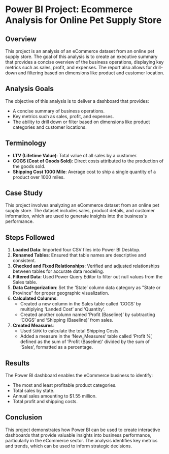 # Power BI Project: Ecommerce Analysis for Online Pet Supply Store

## Overview

This project is an analysis of an eCommerce dataset from an online pet supply store. The goal of this analysis is to create an executive summary that provides a concise overview of the business operations, displaying key metrics such as sales, profit, and expenses. The report also allows for drill-down and filtering based on dimensions like product and customer location.

## Analysis Goals

The objective of this analysis is to deliver a dashboard that provides:
- A concise summary of business operations.
- Key metrics such as sales, profit, and expenses.
- The ability to drill down or filter based on dimensions like product categories and customer locations.

## Terminology

- **LTV (Lifetime Value)**: Total value of all sales by a customer.
- **COGS (Cost of Goods Sold)**: Direct costs attributed to the production of the goods sold.
- **Shipping Cost 1000 Mile**: Average cost to ship a single quantity of a product over 1000 miles.

## Case Study

This project involves analyzing an eCommerce dataset from an online pet supply store. The dataset includes sales, product details, and customer information, which are used to generate insights into the business's performance.

## Steps Followed

1. **Loaded Data**: Imported four CSV files into Power BI Desktop.
2. **Renamed Tables**: Ensured that table names are descriptive and consistent.
3. **Checked and Fixed Relationships**: Verified and adjusted relationships between tables for accurate data modeling.
4. **Filtered Data**: Used Power Query Editor to filter out null values from the Sales table.
5. **Data Categorization**: Set the ‘State’ column data category as "State or Province" for proper geographic visualization.
6. **Calculated Columns**:
    - Created a new column in the Sales table called ‘COGS’ by multiplying ‘Landed Cost’ and ‘Quantity’.
    - Created another column named ‘Profit (Baseline)’ by subtracting ‘COGS’ and ‘Shipping (Baseline)’ from sales.
7. **Created Measures**:
    - Used `SUMX` to calculate the total Shipping Costs.
    - Added a measure in the ‘New_Measures’ table called ‘Profit %’, defined as the sum of ‘Profit (Baseline)’ divided by the sum of ‘Sales’, formatted as a percentage.

## Results

The Power BI dashboard enables the eCommerce business to identify:
- The most and least profitable product categories.
- Total sales by state.
- Annual sales amounting to $1.55 million.
- Total profit and shipping costs.

## Conclusion

This project demonstrates how Power BI can be used to create interactive dashboards that provide valuable insights into business performance, particularly in the eCommerce sector. The analysis identifies key metrics and trends, which can be used to inform strategic decisions.



